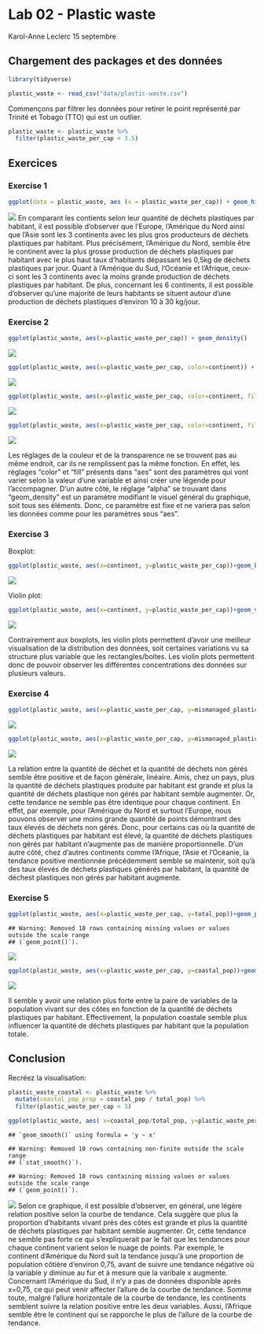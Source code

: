 Lab 02 - Plastic waste
================
Karol-Anne Leclerc
15 septembre

## Chargement des packages et des données

``` r
library(tidyverse) 
```

``` r
plastic_waste <- read_csv("data/plastic-waste.csv")
```

Commençons par filtrer les données pour retirer le point représenté par
Trinité et Tobago (TTO) qui est un outlier.

``` r
plastic_waste <- plastic_waste %>%
  filter(plastic_waste_per_cap < 3.5)
```

## Exercices

### Exercise 1

``` r
ggplot(data = plastic_waste, aes (x = plastic_waste_per_cap)) + geom_histogram(binwidth = 0.2) + facet_wrap("continent")
```

![](lab-02_files/figure-gfm/plastic-waste-continent-1.png)<!-- --> En
comparant les contients selon leur quantité de déchets plastiques par
habitant, il est possible d’observer que l’Europe, l’Amérique du Nord
ainsi que l’Asie sont les 3 continents avec les plus gros producteurs de
déchets plastiques par habitant. Plus précisément, l’Amérique du Nord,
semble être le continent avec la plus grosse production de déchets
plastiques par habitant avec le plus haut taux d’habitants dépassant les
0,5kg de déchets plastiques par jour. Quant à l’Amérique du Sud,
l’Océanie et l’Afrique, ceux-ci sont les 3 continents avec la moins
grande production de déchets plastiques par habitant. De plus,
concernant les 6 continents, il est possible d’observer qu’une majorité
de leurs habitants se situent autour d’une production de déchets
plastiques d’environ 10 à 30 kg/jour.

### Exercise 2

``` r
ggplot(plastic_waste, aes(x=plastic_waste_per_cap)) + geom_density()
```

![](lab-02_files/figure-gfm/plastic-waste-density-1.png)<!-- -->

``` r
ggplot(plastic_waste, aes(x=plastic_waste_per_cap, color=continent)) + geom_density(linewidth=0.25)
```

![](lab-02_files/figure-gfm/plastic-waste-density-2.png)<!-- -->

``` r
ggplot(plastic_waste, aes(x=plastic_waste_per_cap, color=continent, fill=continent)) + geom_density(linewidth=0.25)
```

![](lab-02_files/figure-gfm/plastic-waste-density-3.png)<!-- -->

``` r
ggplot(plastic_waste, aes(x=plastic_waste_per_cap, color=continent, fill=continent)) + geom_density(alpha=0.25, linewidth=0.25)
```

![](lab-02_files/figure-gfm/plastic-waste-density-4.png)<!-- -->

Les réglages de la couleur et de la transparence ne se trouvent pas au
même endroit, car ils ne remplissent pas la même fonction. En effet, les
réglages “color” et “fill” présents dans “aes” sont des paramètres qui
vont varier selon la valeur d’une variable et ainsi créer une légende
pour l’accompagner. D’un autre côté, le réglage “alpha” se trouvant dans
“geom_density” est un paramètre modifiant le visuel général du
graphique, soit tous ses éléments. Donc, ce paramètre est fixe et ne
variera pas selon les données comme pour les paramètres sous “aes”.

### Exercise 3

Boxplot:

``` r
ggplot(plastic_waste, aes(x=continent, y=plastic_waste_per_cap))+geom_boxplot()
```

![](lab-02_files/figure-gfm/plastic-waste-boxplot-1.png)<!-- -->

Violin plot:

``` r
ggplot(plastic_waste, aes(x=continent, y=plastic_waste_per_cap))+geom_violin()
```

![](lab-02_files/figure-gfm/plastic-waste-violin-1.png)<!-- -->

Contrairement aux boxplots, les violin plots permettent d’avoir une
meilleur visualisation de la distribution des données, soit certaines
variations vu sa structure plus variable que les rectangles/boites. Les
violin plots permettent donc de pouvoir observer les différentes
concentrations des données sur plusieurs valeurs.

### Exercise 4

``` r
ggplot(plastic_waste, aes(x=plastic_waste_per_cap, y=mismanaged_plastic_waste_per_cap))+geom_point()
```

![](lab-02_files/figure-gfm/plastic-waste-mismanaged-1.png)<!-- -->

``` r
ggplot(plastic_waste, aes(x=plastic_waste_per_cap, y=mismanaged_plastic_waste_per_cap, colour = continent))+geom_point()
```

![](lab-02_files/figure-gfm/plastic-waste-mismanaged-2.png)<!-- -->

La relation entre la quantité de déchet et la quantité de déchets non
gérés semble être positive et de façon générale, linéaire. Ainis, chez
un pays, plus la quantité de déchets plastiques produite par habitant
est grande et plus la quantité de déchets plastique non gérés par
habitant semble augmenter. Or, cette tendance ne semble pas être
identique pour chaque continent. En effet, par exemple, pour l’Amérique
du Nord et surtout l’Europe, nous pouvons observer une moins grande
quantité de points démontrant des taux élevés de déchets non gérés.
Donc, pour certains cas où la quantité de déchets plastiques par
habitant est élevé, la quantité de déchets plastiques non gérés par
habitant n’augmente pas de manière proportionnelle. D’un autre côté,
chez d’autres continents comme l’Afrique, l’Asie et l’Océanie, la
tendance positive mentionnée précédemment semble se maintenir, soit qu’à
des taux élevés de déchets plastiques générés par habitant, la quantité
de déchest plastiques non gérés par habitant augmente.

### Exercise 5

``` r
ggplot(plastic_waste, aes(x=plastic_waste_per_cap, y=total_pop))+geom_point()
```

    ## Warning: Removed 10 rows containing missing values or values outside the scale range
    ## (`geom_point()`).

![](lab-02_files/figure-gfm/plastic-waste-population-total-1.png)<!-- -->

``` r
ggplot(plastic_waste, aes(x=plastic_waste_per_cap, y=coastal_pop))+geom_point()
```

![](lab-02_files/figure-gfm/plastic-waste-population-coastal-1.png)<!-- -->

Il semble y avoir une relation plus forte entre la paire de variables de
la population vivant sur des côtes en fonction de la quantité de déchets
plastiques par habitant. Effectivement, la population coastale semble
plus influencer la quantité de déchets plastiques par habitant que la
population totale.

## Conclusion

Recréez la visualisation:

``` r
plastic_waste_coastal <- plastic_waste %>% 
  mutate(coastal_pop_prop = coastal_pop / total_pop) %>%
  filter(plastic_waste_per_cap < 3)

ggplot(plastic_waste, aes( x=coastal_pop/total_pop, y=plastic_waste_per_cap))+geom_point(aes(colour = continent)) +geom_smooth(method = loess, se=TRUE, color="black") +labs(title = "Quantité de déchets plastiques vs Proportion de la population côtière", subtitle = "Selon le continent", y="Nombre de déchets plastiques par habitant", x="Proportion de la population côtière (Coastal / total population)", colour="Continent")
```

    ## `geom_smooth()` using formula = 'y ~ x'

    ## Warning: Removed 10 rows containing non-finite outside the scale range
    ## (`stat_smooth()`).

    ## Warning: Removed 10 rows containing missing values or values outside the scale range
    ## (`geom_point()`).

![](lab-02_files/figure-gfm/recreate-viz-1.png)<!-- --> Selon ce
graphique, il est possible d’observer, en général, une légère relation
positive selon la courbe de tendance. Cela suggère que plus la
proportion d’habitants vivant près des côtes est grande et plus la
quantité de déchets plastiques par habitant semble augmenter. Or, cette
tendance ne semble pas forte ce qui s’expliquerait par le fait que les
tendances pour chaque continent varient selon le nuage de points. Par
exemple, le continent d’Amérique du Nord suit la tendance jusqu’à une
proportion de population côtière d’environ 0,75, avant de suivre une
tendance négative où la variable y diminue au fur et à mesure que la
varibale x augmente. Concernant l’Amérique du Sud, il n’y a pas de
données disponible après x=0,75, ce qui peut venir affecter l’allure de
la courbe de tendance. Somme toute, malgré l’allure horizontale de la
courbe de tendance, les continents semblent suivre la relation positive
entre les deux variables. Aussi, l’Afrique semble être le continent qui
se rapporche le plus de l’allure de la courbe de tendance.
